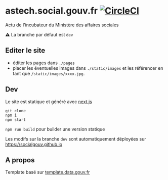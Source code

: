 # astech.social.gouv.fr [![CircleCI](https://circleci.com/gh/SocialGouv/socialgouv.github.io.svg?style=svg)](https://circleci.com/gh/SocialGouv/socialgouv.github.io)

Actu de l'incubateur du Ministère des affaires sociales

⚠ La branche par défaut est `dev`

## Editer le site

 - éditer les pages dans `./pages`
 - placer les éventuelles images dans `./static/images` et les référencer en tant que `/static/images/xxxx.jpg`.

## Dev

Le site est statique et généré avec [next.js](https://github.com/zeit/next.js)

```
git clone
npm i
npm start
```

`npm run build` pour builder une version statique

Les modifs sur la branche `dev` sont automatiquement déployées sur https://socialgouv.github.io

## A propos

Template basé sur [template.data.gouv.fr](https://github.com/etalab/template.data.gouv.fr)

